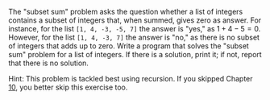 The "subset sum" problem asks the question
whether a list of integers contains a subset of integers that, when
summed, gives zero as answer. For instance, for the list
`[1, 4, -3, -5, 7]` the answer is "yes," as $1 + 4 - 5 = 0$. However,
for the list `[1, 4, -3, 7]` the answer is "no," as there is no subset
of integers that adds up to zero. Write a program that solves the
"subset sum" problem for a list of integers. If there is a solution,
print it; if not, report that there is no solution.

Hint: This problem is tackled best using recursion. If you skipped
Chapter
<a href="#ch:recursion" data-reference-type="ref" data-reference="ch:recursion">10</a>,
you better skip this exercise too.
